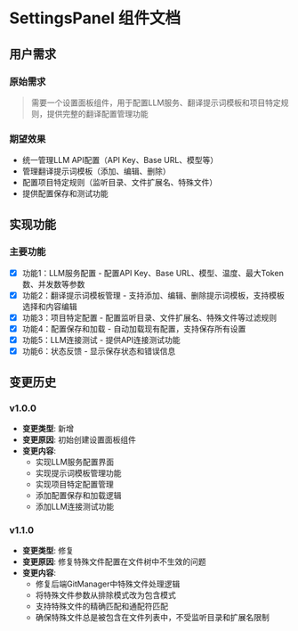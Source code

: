 # SettingsPanel 组件文档

## 用户需求
### 原始需求
> 需要一个设置面板组件，用于配置LLM服务、翻译提示词模板和项目特定规则，提供完整的翻译配置管理功能

### 期望效果
- 统一管理LLM API配置（API Key、Base URL、模型等）
- 管理翻译提示词模板（添加、编辑、删除）
- 配置项目特定规则（监听目录、文件扩展名、特殊文件）
- 提供配置保存和测试功能

## 实现功能
### 主要功能
- [x] 功能1：LLM服务配置 - 配置API Key、Base URL、模型、温度、最大Token数、并发数等参数
- [x] 功能2：翻译提示词模板管理 - 支持添加、编辑、删除提示词模板，支持模板选择和内容编辑
- [x] 功能3：项目特定配置 - 配置监听目录、文件扩展名、特殊文件等过滤规则
- [x] 功能4：配置保存和加载 - 自动加载现有配置，支持保存所有设置
- [x] 功能5：LLM连接测试 - 提供API连接测试功能
- [x] 功能6：状态反馈 - 显示保存状态和错误信息

## 变更历史
### v1.0.0
- **变更类型**: 新增
- **变更原因**: 初始创建设置面板组件
- **变更内容**: 
  - 实现LLM服务配置界面
  - 实现提示词模板管理功能
  - 实现项目特定配置管理
  - 添加配置保存和加载逻辑
  - 添加LLM连接测试功能

### v1.1.0
- **变更类型**: 修复
- **变更原因**: 修复特殊文件配置在文件树中不生效的问题
- **变更内容**: 
  - 修复后端GitManager中特殊文件处理逻辑
  - 将特殊文件参数从排除模式改为包含模式
  - 支持特殊文件的精确匹配和通配符匹配
  - 确保特殊文件总是被包含在文件列表中，不受监听目录和扩展名限制 